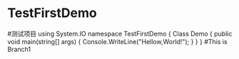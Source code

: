 # TestFirstDemo
#测试项目
using System.IO
  namespace TestFirstDemo
  {
    Class Demo
    {
      public void main(string[] args)
      {
        Console.WriteLine("Hellow,World!");
      }
    }
  }
#This is Branch1
